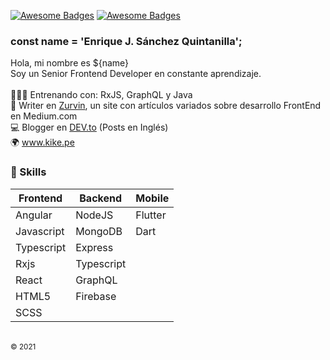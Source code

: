 [![Awesome Badges](https://img.shields.io/badge/web-kike.pe-0c1239.svg)](https://kike.pe)
[![Awesome Badges](https://img.shields.io/badge/vrs-1.0.0-ff214f.svg)](https://github.com/KikeSan)

### const name = 'Enrique J. Sánchez Quintanilla';
Hola, mi nombre es ${name} <br>
Soy un Senior Frontend Developer en constante aprendizaje.
<br><br>
👨🏻‍💻 Entrenando con: RxJS, GraphQL y Java <br>
🏅 Writer en [Zurvin](https://medium.com/zurvin), un site con artículos variados sobre desarrollo FrontEnd en Medium.com<br>
💻 Blogger en [DEV.to](https://dev.to/kikesan) (Posts en Inglés)<br>
🌍 www.kike.pe

### :rocket: Skills

| Frontend   | Backend    | Mobile  |
|------------|------------|---------|
| Angular    | NodeJS     | Flutter |
| Javascript | MongoDB    | Dart    |
| Typescript | Express    |         |
| Rxjs       | Typescript |         |
| React      | GraphQL    |         |
| HTML5      | Firebase   |         |
| SCSS       |            |         |

<br/>
<sub>© 2021</sub>
